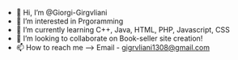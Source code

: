 - 👋 Hi, I’m @Giorgi-Girgvliani
- 👀 I’m interested in Prgoramming
- 🌱 I’m currently learning C++, Java, HTML, PHP, Javascript, CSS
- 💞️ I’m looking to collaborate on Book-seller site creation!
- 📫 How to reach me --> Email - gigrvliani1308@gmail.com

<!---
Giorgi-Girgvliani/Giorgi-Girgvliani is a ✨ special ✨ repository because its `README.md` (this file) appears on your GitHub profile.
You can click the Preview link to take a look at your changes.
--->

